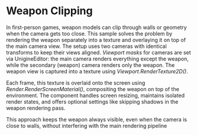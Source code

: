 # Weapon Clipping

In first-person games, weapon models can clip through walls or geometry when the camera gets too close. This sample solves the problem by rendering the weapon separately into a texture and overlaying it on top of the main camera view.
The setup uses two cameras with identical transforms to keep their views aligned. *Viewport masks* for cameras are set via UnigineEditor: the main camera renders everything except the weapon, while the secondary (weapon) camera renders only the weapon. The weapon view is captured into a texture using *Viewport.RenderTexture2D()*.

Each frame, this texture is overlaid onto the screen using *Render.RenderScreenMaterial()*, compositing the weapon on top of the environment. The component handles screen resizing, maintains isolated render states, and offers optional settings like skipping shadows in the weapon rendering pass.

This approach keeps the weapon always visible, even when the camera is close to walls, without interfering with the main rendering pipeline